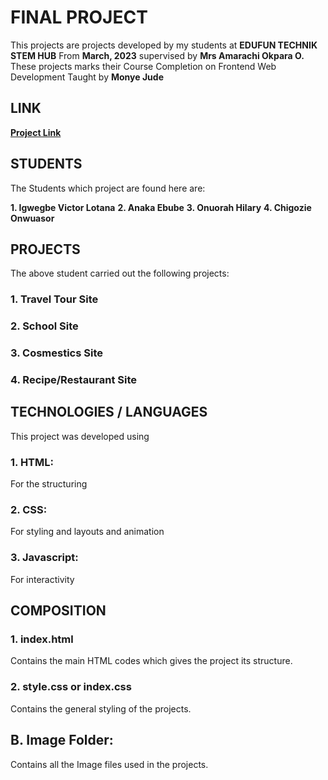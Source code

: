 # FINAL PROJECT
This projects are projects developed by my students at **EDUFUN TECHNIK STEM HUB** From **March, 2023** 
supervised by **Mrs Amarachi Okpara O.**
These projects marks their Course Completion on Frontend Web Development
Taught by **Monye Jude**

## LINK
**[Project Link](https://drive.google.com/drive/folders/1gHN0c4jakb0dGBqeQGbVJXJLq-_H9T-o?usp=share_link/ "Link to their project on google drive")**

## STUDENTS
The Students which project are found here are:

**1. Igwegbe Victor Lotana** 
**2. Anaka Ebube**
**3. Onuorah Hilary**
**4. Chigozie Onwuasor**

## PROJECTS
The above student carried out the following projects:

### 1. Travel Tour Site
### 2. School Site
### 3. Cosmestics Site
### 4. Recipe/Restaurant Site

## TECHNOLOGIES / LANGUAGES
This project was developed using 
### 1. HTML: 
For the structuring
### 2. CSS:
For styling and layouts and animation
### 3. Javascript:
For interactivity 

## COMPOSITION
### 1. index.html

Contains the main HTML codes which gives the project its structure.

### 2. style.css or index.css

Contains the general styling of the projects.

## B. Image Folder:
Contains all the Image files used in the projects.
